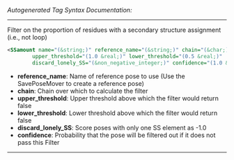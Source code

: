 <!-- THIS IS AN AUTOGENERATED FILE: Don't edit it directly, instead change the schema definition in the code itself. -->

_Autogenerated Tag Syntax Documentation:_

---
Filter on the proportion of residues with a secondary structure assignment (i.e., not loop)

```xml
<SSamount name="(&string;)" reference_name="(&string;)" chain="(&char;)"
        upper_threshold="(1.0 &real;)" lower_threshold="(0.5 &real;)"
        discard_lonely_SS="(&non_negative_integer;)" confidence="(1.0 &real;)" />
```

-   **reference_name**: Name of reference pose to use (Use the SavePoseMover to create a reference pose)
-   **chain**: Chain over which to calculate the filter
-   **upper_threshold**: Upper threshold above which the filter would return false
-   **lower_threshold**: Lower threshold above which the filter would return false
-   **discard_lonely_SS**: Score poses with only one SS element as -1.0
-   **confidence**: Probability that the pose will be filtered out if it does not pass this Filter

---
